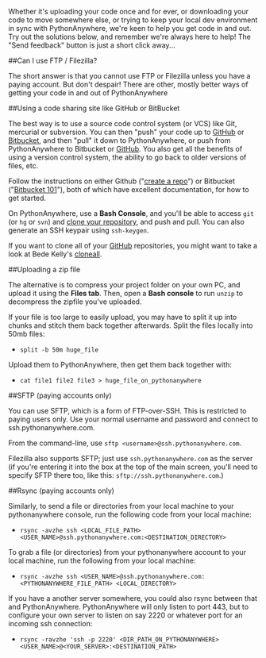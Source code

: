 
<!--
.. title: How to get your code in and out of PythonAnywhere
.. slug: FTP
.. date: 2015-05-13 14:35:28 UTC+01:00
.. tags:
.. category:
.. link:
.. description:
.. type: text
-->



Whether it's uploading your code once and for ever, or downloading your code to move somewhere else, or trying to keep your local dev environment in sync with PythonAnywhere, we're keen to help you get code in and out. Try out the solutions below, and remember we're always here to help! The "Send feedback" button is just a short click away... 


##Can I use FTP / Filezilla?


The short answer is that you cannot use FTP or Filezilla unless you have a paying account. But don't despair! There are other, mostly better ways of getting your code in and out of PythonAnywhere


##Using a code sharing site like GitHub or BitBucket


The best way is to use a source code control system (or VCS) like Git, mercurial or subversion. You can then "push" your code up to [GitHub](https://github.com/) or [Bitbucket](https://bitbucket.org/), and then "pull" it down to PythonAnywhere, or push from PythonAnywhere to Bitbucket or [GitHub](//www.github.com/). You also get all the benefits of using a version control system, the ability to go back to older versions of files, etc. 

Follow the instructions on either Github ("[create a repo](https://help.github.com/articles/create-a-repo)") or Bitbucket ("[Bitbucket 101](https://confluence.atlassian.com/display/BITBUCKET/Bitbucket+101)"), both of which have excellent documentation, for how to get started. 

On PythonAnywhere, use a **Bash Console**, and you'll be able to access `git` (or `hg` or `svn`) and [clone your repository](/pages/ExternalVCS), and push and pull. You can also generate an SSH keypair using `ssh-keygen`. 

If you want to clone all of your [GitHub](//www.github.com/) repositories, you might want to take a look at Bede Kelly's [cloneall](https://asciinema.org/a/10136). 


##Uploading a zip file


The alternative is to compress your project folder on your own PC, and upload it using the **Files tab**. Then, open a **Bash console** to run `unzip` to decompress the zipfile you've uploaded. 

If your file is too large to easily upload, you may have to split it up into chunks and stitch them back together afterwards. Split the files locally into 50mb files: 

  * `split -b 50m huge_file`

Upload them to PythonAnywhere, then get them back together with: 

  * `cat file1 file2 file3 > huge_file_on_pythonanywhere`


##SFTP (paying accounts only)


You can use SFTP, which is a form of FTP-over-SSH. This is restricted to paying users only. Use your normal username and password and connect to ssh.pythonanywhere.com. 

From the command-line, use `sftp <username>@ssh.pythonanywhere.com`. 

Filezilla also supports SFTP; just use `ssh.pythonanywhere.com` as the server (if you're entering it into the box at the top of the main screen, you'll need to specify SFTP there too, like this: `sftp://ssh.pythonanywhere.com`.) 


##Rsync (paying accounts only)


Similarly, to send a file or directories from your local machine to your pythonanywhere console, run the following code from your local machine: 

  * `rsync -avzhe ssh <LOCAL_FILE_PATH> <USER_NAME>@ssh.pythonanywhere.com:<DESTINATION_DIRECTORY>`

To grab a file (or directories) from your pythonanywhere account to your local machine, run the following from your local machine: 

  * `rsync -avzhe ssh <USER_NAME>@ssh.pythonanywhere.com:<PYTHONANYWHERE_FILE_PATH> <LOCAL_DIRECTORY>`

If you have a another server somewhere, you could also rsync between that and PythonAnywhere. PythonAnywhere will only listen to port 443, but to configure your own server to listen on say 2220 or whatever port for an incoming ssh connection: 

  * `rsync -ravzhe 'ssh -p 2220' <DIR_PATH_ON_PYTHONANYWHERE> <USER_NAME>@<YOUR_SERVER>:<DESTINATION_PATH>`
